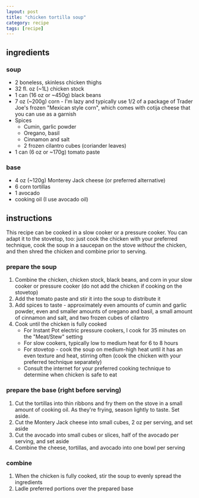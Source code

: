 ```yaml
---
layout: post
title: "chicken tortilla soup"
category: recipe
tags: [recipe]
---
```


## ingredients
### soup
- 2 boneless, skinless chicken thighs
- 32 fl. oz (~1L) chicken stock
- 1 can (16 oz or ~450g) black beans
- 7 oz (~200g) corn - I'm lazy and typically use 1/2 of a package of Trader Joe's frozen "Mexican style corn", which comes with cotija cheese that you can use as a garnish
- Spices
    - Cumin, garlic powder
    - Oregano, basil
    - Cinnamon and salt
    - 2 frozen cilantro cubes (coriander leaves)
- 1 can (6 oz or ~170g) tomato paste 

### base
- 4 oz (~120g) Monterey Jack cheese (or preferred alternative)
- 6 corn tortillas
- 1 avocado
- cooking oil (I use avocado oil)

## instructions

This recipe can be cooked in a slow cooker or a pressure cooker. You can adapt it to the stovetop, too: just cook the chicken with your preferred technique, cook the soup in a saucepan on the stove *without* the chicken, and then shred the chicken and combine prior to serving.

### prepare the soup
1. Combine the chicken, chicken stock, black beans, and corn in your slow cooker or pressure cooker (do not add the chicken if cooking on the stovetop)
2. Add the tomato paste and stir it into the soup to distribute it
3. Add spices to taste - approximately even amounts of cumin and garlic powder, even and smaller amounts of oregano and basil, a small amount of cinnamon and salt, and two frozen cubes of cilantro
4. Cook until the chicken is fully cooked
    - For Instant Pot electric pressure cookers, I cook for 35 minutes on the "Meat/Stew" setting
    - For slow cookers, typically low to medium heat for 6 to 8 hours
    - For stovetop - cook the soup on medium-high heat until it has an even texture and heat, stirring often (cook the chicken with your preferred technique separately)
    - Consult the internet for your preferred cooking technique to determine when chicken is safe to eat

### prepare the base (right before serving)
1. Cut the tortillas into thin ribbons and fry them on the stove in a small amount of cooking oil. As they're frying, season lightly to taste. Set aside.
2. Cut the Montery Jack cheese into small cubes, 2 oz per serving, and set aside
3. Cut the avocado into small cubes or slices, half of the avocado per serving, and set aside
4. Combine the cheese, tortillas, and avocado into one bowl per serving

### combine
1. When the chicken is fully cooked, stir the soup to evenly spread the ingredients
2. Ladle preferred portions over the prepared base
